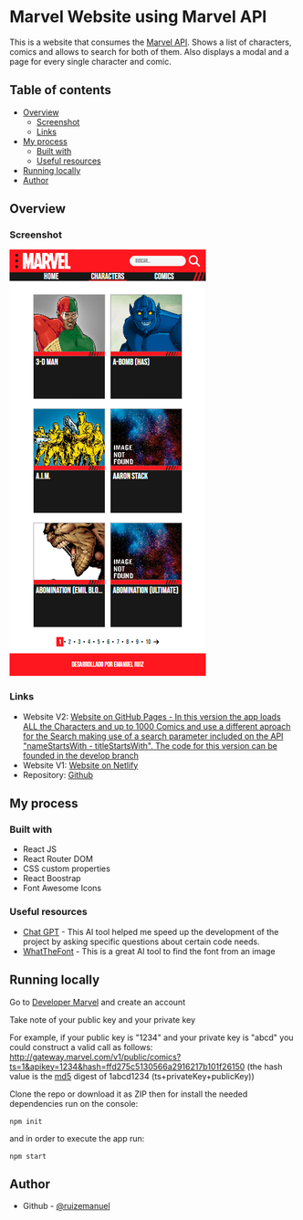 # Marvel Website using Marvel API

This is a website that consumes the [Marvel API](https://developer.marvel.com/). Shows a list of characters, comics and allows to search for both of them. Also displays a modal and a page for every single character and comic. 

## Table of contents

- [Overview](#overview)
  - [Screenshot](#screenshot)
  - [Links](#links)
- [My process](#my-process)
  - [Built with](#built-with)
  - [Useful resources](#useful-resources)
- [Running locally](#running-locally)
- [Author](#author)

## Overview

### Screenshot

![](./screenshot.jpg)

### Links

- Website V2: [Website on GitHub Pages - In this version the app loads ALL the Characters and up to 1000 Comics and use a different aproach for the Search making use of a search parameter included on the API "nameStartsWith - titleStartsWith". The code for this version can be founded in the develop branch](https://ruizemanuel.github.io/marvel)
- Website V1: [Website on Netlify](https://marvel-emanuel-ruiz.netlify.app/)
- Repository: [Github](https://github.com/ruizemanuel/marvel)

## My process

### Built with

- React JS
- React Router DOM
- CSS custom properties
- React Boostrap
- Font Awesome Icons

### Useful resources

- [Chat GPT](https://chat.openai.com/chat) - This AI tool helped me speed up the development of the project by asking specific questions about certain code needs.
- [WhatTheFont](https://www.myfonts.com/pages/whatthefont) - This is a great AI tool to find the font from an image

## Running locally

Go to [Developer Marvel](https://developer.marvel.com/) and create an account

Take note of your public key and your private key

For example, if your public key is "1234" and your private key is "abcd" you could construct a valid call as follows: http://gateway.marvel.com/v1/public/comics?ts=1&apikey=1234&hash=ffd275c5130566a2916217b101f26150 (the hash value is the [md5](https://www.md5hashgenerator.com/) digest of 1abcd1234 (ts+privateKey+publicKey))

Clone the repo or download it as ZIP then for install the needed dependencies run on the console:

```
npm init
```
and in order to execute the app run:
```
npm start
```


## Author
- Github - [@ruizemanuel](https://github.com/ruizemanuel)


